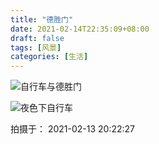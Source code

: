 ```yaml
---
title: "德胜门"
date: 2021-02-14T22:35:09+08:00
draft: false
tags: [风景]
categories: [生活]
---
```


![自行车与德胜门](https://cdn.jsdelivr.net/gh/ai0376/ownwiki.pic.0@master/IMG_20210213_202216.jpg)
<!--more-->

![夜色下自行车](https://cdn.jsdelivr.net/gh/ai0376/ownwiki.pic.0@master/IMG_20210213_202227.jpg)

拍摄于： 2021-02-13 20:22:27
